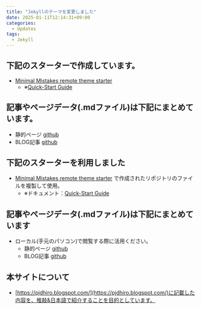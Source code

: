 ```yaml
---
title: "Jekyllのテーマを変更しました"
date: 2025-01-11T12:14:31+09:00
categories:
  - Updates
tags:
  - Jekyll
---
```

  
## 下記のスターターで作成しています。
  - [Minimal Mistakes remote theme starter](https://github.com/new?template_name=mm-github-pages-starter&template_owner=mmistakes)
    - ※[Quick-Start Guide](https://mmistakes.github.io/minimal-mistakes/docs/quick-start-guide/)

## 記事やページデータ(.mdファイル)は下記にまとめています。
- 静的ページ [github](https://github.com/uminomae/pjdhiro/tree/main/_pages)
- BLOG記事 [github](https://github.com/uminomae/pjdhiro/tree/main/_posts)
## 下記のスターターを利用しました

  - [Minimal Mistakes remote theme starter](https://github.com/new?template_name=mm-github-pages-starter&template_owner=mmistakes) で作成されたリポジトリのファイルを複製して使用。  
    - ※ドキュメント：[Quick-Start Guide](https://mmistakes.github.io/minimal-mistakes/docs/quick-start-guide/)

## 記事やページデータ(.mdファイル)は下記にまとめています

- ローカル(手元のパソコン)で閲覧する際に活用ください。
  - 静的ページ [github](https://github.com/uminomae/pjdhiro/tree/main/_pages)
  - BLOG記事 [github](https://github.com/uminomae/pjdhiro/tree/main/_posts)

## 本サイトについて

- [https://pjdhiro.blogspot.com/](https://pjdhiro.blogspot.com/)に記載した内容を、推敲&日本語で紹介することを目的としています。

